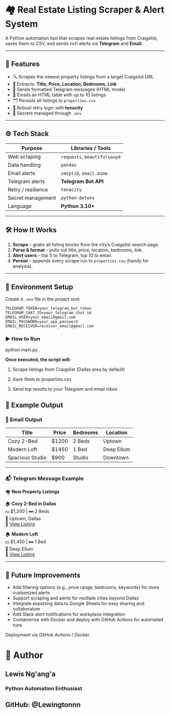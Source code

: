 # 🏘️ Real Estate Listing Scraper & Alert System

A Python automation tool that scrapes real-estate listings from Craigslist, saves them to CSV, and sends rich alerts via **Telegram** and **Email**.

---

## 📌 Features

- 🔍 Scrapes the newest property listings from a target Craigslist URL  
- 📄 Extracts: **Title, Price, Location, Bedrooms, Link**  
- 💬 Sends formatted Telegram messages (HTML mode)  
- 📧 Emails an HTML table with up to 10 listings  
- 🗂 Persists all listings to `properties.csv`  
- 🔁 Robust retry logic with **tenacity**  
- 🔐 Secrets managed through `.env`

---

## ⚙️ Tech Stack

| Purpose            | Libraries / Tools |
|--------------------|-------------------|
| Web scraping       | `requests`, `beautifulsoup4` |
| Data handling      | `pandas` |
| Email alerts       | `smtplib`, `email.mime` |
| Telegram alerts    | **Telegram Bot API** |
| Retry / resilience | `tenacity` |
| Secret management  | `python-dotenv` |
| Language           | **Python 3.10+** |

---

## 🛠 How It Works

1. **Scrape** – grabs all listing blocks from the city’s Craigslist search page.  
2. **Parse & format** – pulls out title, price, location, bedrooms, link.  
3. **Alert users** – top 5 to Telegram, top 10 to email.  
4. **Persist** – appends every scrape run to `properties.csv` (handy for analysis).

---

## 🔐 Environment Setup

Create a `.env` file in the project root:

```dotenv
TELEGRAM_TOKEN=your_telegram_bot_token
TELEGRAM_CHAT_ID=your_telegram_chat_id
EMAIL_USER=your_email@gmail.com
EMAIL_PASSWORD=your_app_password
EMAIL_RECEIVER=receiver_email@gmail.com
```
### ▶️ How to Run

python main.py

**Once executed, the script will:**

1. Scrape listings from Craigslist (Dallas area by default)

2. Save them to properties.csv

3. Send top results to your Telegram and email inbox

## 🧾 Example Output

### 📧 Email Output

| Title            | Price  | Bedrooms | Location    |
|------------------|--------|----------|-------------|
| Cozy 2-Bed       | $1200  | 2 Beds   | Uptown      |
| Modern Loft      | $1450  | 1 Bed    | Deep Ellum  |
| Spacious Studio  | $900   | Studio   | Downtown    |

---

### 📬 Telegram Message Example

🏘️ **New Property Listings**

🏠 **Cozy 2-Bed in Dallas**  
💵 $1,200 | 🛏️ 2 Beds  
📍 Uptown, Dallas  
🔗 [View Listing](https://dallas.craigslist.org/example1)

🏠 **Modern Loft**  
💵 $1,450 | 🛏️ 1 Bed  
📍 Deep Ellum  
🔗 [View Listing](https://dallas.craigslist.org/example2)

---

## 🚀 Future Improvements

- Add filtering options (e.g., price range, bedrooms, keywords) for more customized alerts  
- Support scraping and alerts for multiple cities beyond Dallas  
- Integrate exporting data to Google Sheets for easy sharing and collaboration  
- Add Slack alert notifications for workplace integration  
- Containerize with Docker and deploy with GitHub Actions for automated runs  

Deployment via GitHub Actions / Docker

# 👤 Author
## **Lewis Ng'ang'a**
### **Python Automation Enthusiast**
## GitHub: @Lewingtonnn


